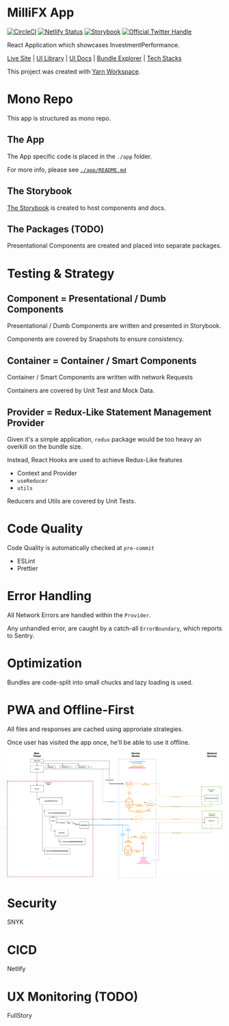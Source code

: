 # MilliFX App

[![CircleCI](https://circleci.com/bb/millifx/app.svg?style=svg&circle-token=44a3e372915cf1eece9ae25c18e25db1df49e6ac)](https://app.circleci.com/pipelines/bitbucket/millifx/app)
[![Netlify Status](https://api.netlify.com/api/v1/badges/89f54884-5339-49bc-ad32-c6a96750ce4c/deploy-status)](https://app.netlify.com/sites/millifx/deploys)
[![Storybook](https://cdn.jsdelivr.net/gh/storybookjs/brand@master/badge/badge-storybook.svg)](https://millifx.netlify.app/storybook/index.html)
<a href="https://twitter.com/intent/follow?screen_name=millifx">
<img src="https://badgen.net/twitter/follow/millifx?icon=twitter&label=%40millifx" alt="Official Twitter Handle" />
</a>

React Application which showcases InvestmentPerformance.

[Live Site](https://millifx.netlify.app) | [UI Library](https://millifx.netlify.app/storybook/index.html) | [UI Docs](https://millifx.netlify.app/docs/index.html) | [Bundle Explorer](https://millifx.netlify.app/explorer.html) | [Tech Stacks](app/docs/STACK.md)

This project was created with [Yarn Workspace](https://classic.yarnpkg.com/en/docs/workspaces/).

# Mono Repo

This app is structured as mono repo.

## The App

The App specific code is placed in the `./app` folder.

For more info, please see [`./app/README.md`](./app/README.md)

## The Storybook

[The Storybook](./storybook/README.md) is created to host components and docs.

## The Packages (TODO)

Presentational Components are created and placed into separate packages.

# Testing & Strategy

## Component = Presentational / Dumb Components

Presentational / Dumb Components are written and presented in Storybook.

Components are covered by Snapshots to ensure consistency.

## Container = Container / Smart Components

Container / Smart Components are written with network Requests

Containers are covered by Unit Test and Mock Data.

## Provider = Redux-Like Statement Management Provider

Given it's a simple application, `redux` package would be too heavy an overkill on the bundle size.

Instead, React Hooks are used to achieve Redux-Like features

- Context and Provider
- `useReducer`
- `utils`

Reducers and Utils are covered by Unit Tests.

# Code Quality

Code Quality is automatically checked at `pre-commit`
- ESLint
- Prettier

# Error Handling

All Network Errors are handled within the `Provider`.

Any unhandled error, are caught by a catch-all `ErrorBoundary`, which reports to Sentry.

# Optimization

Bundles are code-split into small chucks and lazy loading is used.

# PWA and Offline-First

All files and responses are cached using approriate strategies.

Once user has visited the app once, he'll be able to use it offline.

![](./app/architecture.png)

# Security

SNYK

# CICD

Netlify

# UX Monitoring (TODO)

FullStory